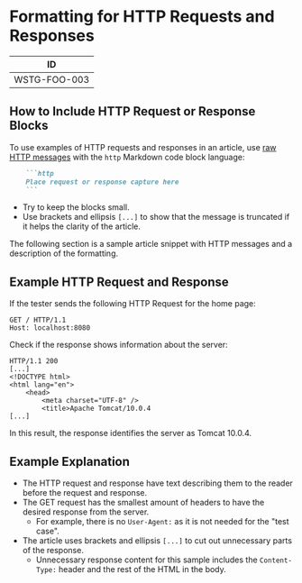 # Formatting for HTTP Requests and Responses

|ID          |
|------------|
|WSTG-FOO-003|

## How to Include HTTP Request or Response Blocks

To use examples of HTTP requests and responses in an article, use [raw HTTP messages](https://tools.ietf.org/html/rfc2616) with the `http` Markdown code block language:

```markdown
    ```http
    Place request or response capture here
    ```
```

- Try to keep the blocks small.
- Use brackets and ellipsis `[...]` to show that the message is truncated if it helps the clarity of the article.

The following section is a sample article snippet with HTTP messages and a description of the formatting.

## Example HTTP Request and Response

If the tester sends the following HTTP Request for the home page:

```http
GET / HTTP/1.1
Host: localhost:8080
```

Check if the response shows information about the server:

```http
HTTP/1.1 200
[...]
<!DOCTYPE html>
<html lang="en">
    <head>
        <meta charset="UTF-8" />
        <title>Apache Tomcat/10.0.4
[...]
```

In this result, the response identifies the server as Tomcat 10.0.4.

## Example Explanation

- The HTTP request and response have text describing them to the reader before the request and response.
- The GET request has the smallest amount of headers to have the desired response from the server.
    - For example, there is no `User-Agent:` as it is not needed for the "test case".
- The article uses brackets and ellipsis `[...]` to cut out unnecessary parts of the response.
    - Unnecessary response content for this sample includes the `Content-Type:` header and the rest of the HTML in the body.
